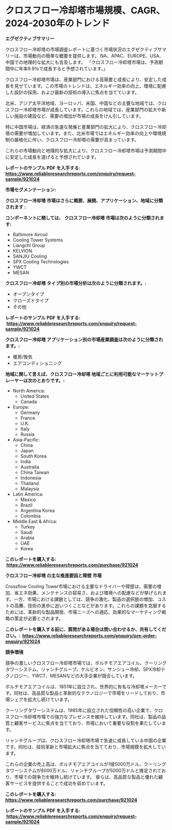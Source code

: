 <p><h1>クロスフロー冷却塔市場規模、CAGR、2024-2030年のトレンド</h1></p><p><strong>エグゼクティブサマリー</strong></p>
<p><p>クロスフロー冷却塔の市場調査レポートに基づく市場状況のエグゼクティブサマリーは、市場動向の簡単な概要を提供します。 NA、APAC、EUROPE、USA、中国での地理的な拡大にも言及します。 「クロスフロー冷却塔市場は、予測期間中に年率9.9％で成長すると予想されています。」</p><p>クロスフロー冷却塔市場は、産業部門における高需要と成長により、安定した成長を見せています。この市場のトレンドは、エネルギー効率の向上、環境に配慮した設計の採用、および最新の技術の導入に焦点を当てています。</p><p>北米、アジア太平洋地域、ヨーロッパ、米国、中国などの主要な地域では、クロスフロー冷却塔市場が成長しています。これらの地域では、産業部門の拡大や新しい施設の建設など、需要の増加が市場の成長をけん引しています。</p><p>特に中国市場は、経済の急速な発展と産業部門の拡大により、クロスフロー冷却塔の需要が増加しています。また、北米市場ではエネルギー効率の向上や環境規制の厳格化に伴い、クロスフロー冷却塔の需要が高まっています。</p><p>これらの市場動向と地理的な拡大により、クロスフロー冷却塔市場は予測期間中に安定した成長を遂げると予想されています。</p></p>
<p><strong>レポートのサンプル PDF を入手する: <a href="https://www.reliableresearchreports.com/enquiry/request-sample/921024">https://www.reliableresearchreports.com/enquiry/request-sample/921024</a></strong></p>
<p><strong>市場セグメンテーション:</strong></p>
<p><strong> クロスフロー冷却塔 市場はさらに概要、展開、アプリケーション、地域に分類されます :</strong></p>
<p><strong>コンポーネントに関しては、 クロスフロー冷却塔 市場は次のように分類されます: &nbsp;</strong></p>
<p><ul><li>Baltimore Aircoil</li><li>Cooling Tower Systems</li><li>Liangchi Group</li><li>KELVION</li><li>SANJIU Cooling</li><li>SPX Cooling Technologies</li><li>YWCT</li><li>MESAN</li></ul></p>
<p><strong> クロスフロー冷却塔 タイプ別の市場分析は次のように分類されます。:</strong></p>
<p><ul><li>オープンタイプ</li><li>クローズドタイプ</li><li>その他</li></ul></p>
<p><strong>レポートのサンプル PDF を入手する: &nbsp;<a href="https://www.reliableresearchreports.com/enquiry/request-sample/921024">https://www.reliableresearchreports.com/enquiry/request-sample/921024</a></strong></p>
<p><strong> クロスフロー冷却塔 アプリケーション別の市場産業調査は次のように分類されます。:</strong></p>
<p><ul><li>暖房/換気</li><li>エアコンディショニング</li></ul></p>
<p><strong>地域に関して言えば、クロスフロー冷却塔 地域ごとに利用可能なマーケットプレーヤーは次のとおりです。:</strong></p>
<p><ul>
    <li>
        North America:
        <ul>
            <li>United States</li>
            <li>Canada</li>
        </ul>
    </li>
    <li>
        Europe:
        <ul>
            <li>Germany</li>
            <li>France</li>
            <li>U.K.</li>
            <li>Italy</li>
            <li>Russia</li>
        </ul>
    </li>
    <li>
        Asia-Pacific:
        <ul>
            <li>China</li>
            <li>Japan</li>
            <li>South Korea</li>
            <li>India</li>
            <li>Australia</li>
            <li>China Taiwan</li>
            <li>Indonesia</li>
            <li>Thailand</li>
            <li>Malaysia</li>
        </ul>
    </li>
    <li>
        Latin America:
        <ul>
            <li>Mexico</li>
            <li>Brazil</li>
            <li>Argentina Korea</li>
            <li>Colombia</li>
        </ul>
    </li>
    <li>
        Middle East & Africa:
        <ul>
            <li>Turkey</li>
            <li>Saudi</li>
            <li>Arabia</li>
            <li>UAE</li>
            <li>Korea</li>
        </ul>
    </li>
    </ul></p>
<p><strong>このレポートを購入する: &nbsp;<a href="https://www.reliableresearchreports.com/purchase/921024">https://www.reliableresearchreports.com/purchase/921024</a></strong></p>
<p><strong>クロスフロー冷却塔 の主な推進要因と障壁 市場</strong></p>
<p><p>Crossflow Cooling Tower市場における主要なドライバーや障壁は、需要の増加、省エネ効果、メンテナンスの容易さ、および環境への配慮などが挙げられます。一方、市場における課題としては、競争の激化、製品の選択肢の増加、コストの高騰、技術の進歩に追いつくことなどがあります。これらの課題を克服するためには、革新的な製品開発、市場ニーズへの適応、効果的なマーケティング戦略の策定が必要とされます。</p></p>
<p><strong>このレポートを購入する前に、質問がある場合は問い合わせるか、共有してください。:&nbsp; <a href="https://www.reliableresearchreports.com/enquiry/pre-order-enquiry/921024">https://www.reliableresearchreports.com/enquiry/pre-order-enquiry/921024</a></strong></p>
<p><strong>競争環境</strong></p>
<p><p>競争の激しいクロスフロー冷却塔市場では、ボルチモアエアコイル、クーリングタワーシステム、リャンチグループ、ケルビオン、サンジュー冷却、SPX冷却テクノロジー、YWCT、MESANなどの大手企業が競合しています。 </p><p>ボルチモアエアコイルは、1851年に設立され、世界的に有名な冷却塔メーカーです。同社は、高品質な製品と革新的なテクノロジーで市場をリードしており、市場シェアを拡大し続けています。 </p><p>クーリングタワーシステムは、1985年に設立された信頼性の高い企業で、クロスフロー冷却塔市場での強力なプレゼンスを維持しています。同社は、製品の品質と顧客サービスに焦点を当てており、市場において重要な役割を果たしています。 </p><p>リャンチグループは、クロスフロー冷却塔市場で急速に成長している中国の企業です。同社は、技術革新と市場拡大に焦点を当てており、市場規模を拡大しています。 </p><p>これらの企業の売上高は、ボルチモアエアコイルが1億5000万ドル、クーリングタワーシステムが8000万ドル、リャンチグループが5000万ドルと推定されており、市場での競争力を維持し続けています。 彼らは、高品質な製品と優れた顧客サービスを提供することで成功を収めています。</p></p>
<p><strong>このレポートを購入する: &nbsp; <a href="https://www.reliableresearchreports.com/purchase/921024">https://www.reliableresearchreports.com/purchase/921024</a></strong></p>
<p><strong>レポートのサンプル PDF を入手する: &nbsp;<a href="https://www.reliableresearchreports.com/enquiry/request-sample/921024">https://www.reliableresearchreports.com/enquiry/request-sample/921024</a></strong><strong></strong></p>
<p>&nbsp;</p>
